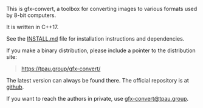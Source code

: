 This is gfx-convert, a toolbox for converting images to various
formats used by 8-bit computers.

It is written in C++17.

See the [INSTALL.md](INSTALL.md) file for installation instructions and
dependencies.

If you make a binary distribution, please include a pointer to the
distribution site:
>	https://tpau.group/gfx-convert/

The latest version can always be found there.  The official repository
is at [github](https://github.com/T-Pau/gfx-convert/).

If you want to reach the authors in private, use <gfx-convert@tpau.group>.

